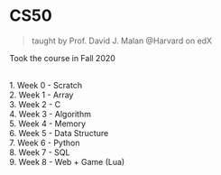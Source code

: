 # CS50

> taught by Prof. David J. Malan @Harvard
> on edX

Took the course in Fall 2020

<br />
1. Week 0 - Scratch<br /> 
2. Week 1 - Array<br /> 
3. Week 2 - C<br /> 
4. Week 3 - Algorithm<br /> 
5. Week 4 - Memory<br /> 
6. Week 5 - Data Structure<br /> 
7. Week 6 - Python<br /> 
8. Week 7 - SQL<br /> 
9. Week 8 - Web + Game (Lua)<br /> 

